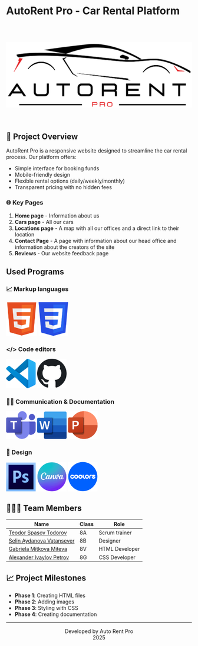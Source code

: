 # AutoRent Pro - Car Rental Platform
 <br>
  <br>
<p align="center">
  <img src="media/pictures/logo/AutoRent Pro-black.png" alt="AutoRent Pro logo" width="800">
  <br>
  <br>
  <br>
</p>

## 🌟 Project Overview
AutoRent Pro is a responsive website designed to streamline the car rental process. Our platform offers:

- Simple interface for booking funds
- Mobile-friendly design
- Flexible rental options (daily/weekly/monthly)
- Transparent pricing with no hidden fees

### 🌐 Key Pages
1. **Home page** - Information about us
2. **Cars page** - All our cars
3. **Locations page** - А map with all our offices and a direct link to their location
4. **Contact Page** - A page with information about our head office and information about the creators of the site
5. **Reviews** - Our website feedback page

## Used Programs

### 📈 Markup languages
<p align="left">
  <img src="media/pictures/used/htmlLogo.png" width="84" title="HTML5">
  <img src="media/pictures/used/cssLogo.png" width="80" title="CSS3">
</p>

### </> Code editors
<p align="left">
  <img src="media/pictures/used/VisualStudioCodeLogo.png" width="80" title="VS Code">
  <img src="media/pictures/used/GitHubLogo.png" width="80" title="GitHub">
</p>

### 💬📝 Communication & Documentation
<p align="left">
  <img src="media/pictures/used/TeamsLogo.png" width="80" title="Microsoft Teams">
  <img src="media/pictures/used/WordLogo.png" width="80" title="Microsoft Word">
  <img src="media/pictures/used/PowerPointLogo.png" width="80" title="PowerPoint">
</p>

### 🎨 Design
<p align="left">
 
  <img src="media/pictures/used/photoshop.logo.png" width="80" title="photoshop">
  <img src="media/pictures/used/CanvaLogo.png" width="80" title="Canva">
  <img src="media/pictures/used/coolors.logo.png" width="80" title="coolors">
</p>

## 👨🏻‍💻 Team Members

| Name          | Class | Role               |
|---------------|-------|--------------------|
| [ Teodor Spasov Todorov ](https://github.com/TSTodorov24)|8A| Scrum trainer |
| [Selin Aydanova Vatansever](https://github.com/SAVatansever24) |8B| Designer    |
| [Gabriela Mitkova Miteva](https://github.com/gmmiteva24)|8V|  HTML Developer   |
| [Alexander Ivaylov Petrov](https://github.com/AIPetrov24)  |8G| CSS Developer  |


## 📈 Project Milestones
- **Phase 1**:  Creating HTML files
- **Phase 2**:  Adding images
- **Phase 3**:  Styling with CSS
- **Phase 4**:  Creating documentation


---
<p align="center">
  Developed by Auto Rent Pro <br>
   2025
</p>
